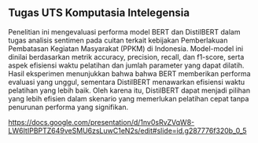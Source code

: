 ## **Tugas UTS Komputasia Intelegensia**

Penelitian ini mengevaluasi performa model BERT dan DistilBERT dalam tugas analisis sentimen pada cuitan terkait kebijakan Pemberlakuan Pembatasan Kegiatan Masyarakat (PPKM) di Indonesia. 
Model-model ini dinilai berdasarkan metrik accuracy, precision, recall, dan f1-score, serta aspek efisiensi waktu pelatihan dan jumlah parameter yang dapat dilatih. 
Hasil eksperimen menunjukkan bahwa bahwa BERT memberikan performa evaluasi yang unggul, sementara DistilBERT menawarkan efisiensi waktu pelatihan yang lebih baik. 
Oleh karena itu, DistilBERT dapat menjadi pilihan yang lebih efisien dalam skenario yang memerlukan pelatihan cepat tanpa penurunan performa yang signifikan.

https://docs.google.com/presentation/d/1nv0sRvZVqW8-LW6ItIPBPTZ649veSMU6zsLuwC1eN2s/edit#slide=id.g287776f320b_0_5
